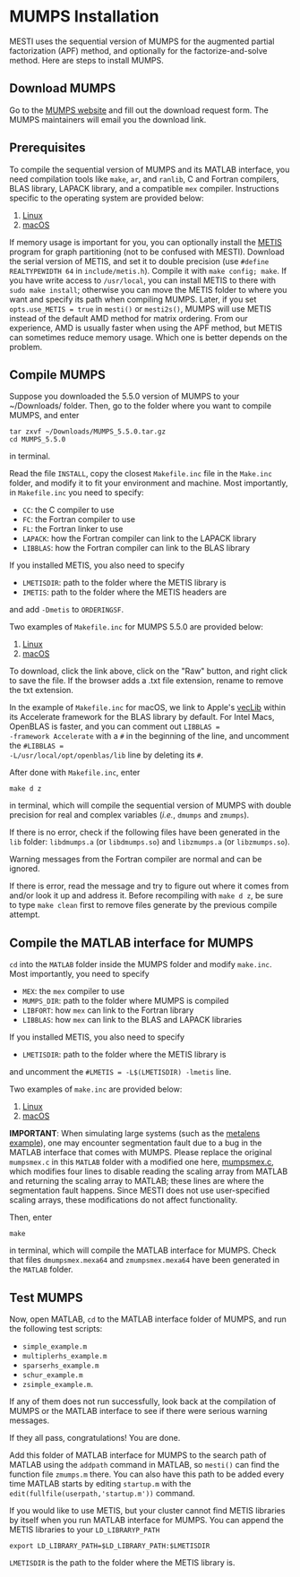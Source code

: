 # MUMPS Installation
MESTI uses the sequential version of MUMPS for the augmented partial factorization (APF) method, and optionally for the factorize-and-solve method. Here are steps to install MUMPS.

## Download MUMPS
Go to the [MUMPS website](https://graal.ens-lyon.fr/MUMPS/index.php?page=dwnld) and fill out the download request form. The MUMPS maintainers will email you the download link.

## Prerequisites
To compile the sequential version of MUMPS and its MATLAB interface, you need compilation tools like <code>make</code>, <code>ar</code>, and <code>ranlib</code>, C and Fortran compilers, BLAS library, LAPACK library, and a compatible <code>mex</code> compiler. Instructions specific to the operating system are provided below:
1. [Linux](./linux)
2. [macOS](./macOS)

If memory usage is important for you, you can optionally install the [METIS](http://glaros.dtc.umn.edu/gkhome/metis/metis/overview) program for graph partitioning (not to be confused with MESTI). Download the serial version of METIS, and set it to double precision (use <code>#define REALTYPEWIDTH 64</code> in <code>include/metis.h</code>). Compile it with <code>make config; make</code>. If you have write access to <code>/usr/local</code>, you can install METIS to there with <code>sudo make install</code>; otherwise you can move the METIS folder to where you want and specify its path when compiling MUMPS. Later, if you set <code>opts.use_METIS = true</code> in <code>mesti()</code> or <code>mesti2s()</code>, MUMPS will use METIS instead of the default AMD method for matrix ordering. From our experience, AMD is usually faster when using the APF method, but METIS can sometimes reduce memory usage. Which one is better depends on the problem.

## Compile MUMPS
Suppose you downloaded the 5.5.0 version of MUMPS to your ~/Downloads/ folder. Then, go to the folder where you want to compile MUMPS, and enter
```
tar zxvf ~/Downloads/MUMPS_5.5.0.tar.gz
cd MUMPS_5.5.0
```
in terminal.

Read the file <code>INSTALL</code>, copy the closest <code>Makefile.inc</code> file in the <code>Make.inc</code> folder, and modify it to fit your environment and machine. Most importantly, in <code>Makefile.inc</code> you need to specify:
 - <code>CC</code>: the C compiler to use
 - <code>FC</code>: the Fortran compiler to use
 - <code>FL</code>: the Fortran linker to use
 - <code>LAPACK</code>: how the Fortran compiler can link to the LAPACK library
 - <code>LIBBLAS</code>: how the Fortran compiler can link to the BLAS library

If you installed METIS, you also need to specify
 - <code>LMETISDIR</code>: path to the folder where the METIS library is
 - <code>IMETIS</code>: path to the folder where the METIS headers are

and add <code>-Dmetis</code> to <code>ORDERINGSF</code>.

Two examples of <code>Makefile.inc</code> for MUMPS 5.5.0 are provided below:
1. [Linux](./linux/Makefile.inc)
2. [macOS](./macOS/Makefile.inc)

To download, click the link above, click on the "Raw" button, and right click to save the file. If the browser adds a .txt file extension, rename to remove the txt extension.

In the example of <code>Makefile.inc</code> for macOS, we link to Apple's [vecLib](https://developer.apple.com/documentation/accelerate/veclib) within its Accelerate framework for the BLAS library by default. For Intel Macs, OpenBLAS is faster, and you can comment out <code>LIBBLAS = -framework Accelerate</code> with a <code>#</code> in the beginning of the line, and uncomment the  <code>#LIBBLAS = -L/usr/local/opt/openblas/lib</code> line by deleting its <code>#</code>.

After done with <code>Makefile.inc</code>, enter
```
make d z
```
in terminal, which will compile the sequential version of MUMPS with double precision for real and complex variables (*i.e.*, <code>dmumps</code> and <code>zmumps</code>).

If there is no error, check if the following files have been generated in the <code>lib</code> folder: <code>libdmumps.a</code> (or <code>libdmumps.so</code>) and <code>libzmumps.a</code> (or <code>libzmumps.so</code>).

Warning messages from the Fortran compiler are normal and can be ignored.

If there is error, read the message and try to figure out where it comes from and/or look it up and address it. Before recompiling with <code>make d z</code>, be sure to type <code>make clean</code> first to remove files generate by the previous compile attempt.

## Compile the MATLAB interface for MUMPS

<code>cd</code> into the <code>MATLAB</code> folder inside the MUMPS folder and modify <code>make.inc</code>.  Most importantly, you need to specify
 - <code>MEX</code>: the <code>mex</code> compiler to use
 - <code>MUMPS_DIR</code>: path to the folder where MUMPS is compiled
 - <code>LIBFORT</code>: how <code>mex</code> can link to the Fortran library
 - <code>LIBBLAS</code>: how <code>mex</code> can link to the BLAS and LAPACK libraries

If you installed METIS, you also need to specify
 - <code>LMETISDIR</code>: path to the folder where the METIS library is

and uncomment the <code>#LMETIS     = -L$(LMETISDIR) -lmetis</code> line.

Two examples of <code>make.inc</code> are provided below:
1. [Linux](./linux/make.inc)
2. [macOS](./macOS/make.inc)

**IMPORTANT**: When simulating large systems (such as the [metalens example](../examples/2d_metalens)), one may encounter segmentation fault due to a bug in the MATLAB interface that comes with MUMPS. Please replace the original <code>mumpsmex.c</code> in this <code>MATLAB</code> folder with a modified one here, [mumpsmex.c](mumpsmex.c), which modifies four lines to disable reading the scaling array from MATLAB and returning the scaling array to MATLAB; these lines are where the segmentation fault happens. Since MESTI does not use user-specified scaling arrays, these modifications do not affect functionality.

Then, enter
```
make
```
in terminal, which will compile the MATLAB interface for MUMPS. Check that files <code>dmumpsmex.mexa64</code> and <code>zmumpsmex.mexa64</code> have been generated in the <code>MATLAB</code> folder.


## Test MUMPS

Now, open MATLAB, <code>cd</code> to the MATLAB interface folder of MUMPS, and run the following test scripts:
- <code>simple_example.m</code>
- <code>multiplerhs_example.m</code>
- <code>sparserhs_example.m</code>
- <code>schur_example.m</code>
- <code>zsimple_example.m</code>.

If any of them does not run successfully, look back at the compilation of MUMPS or the MATLAB interface to see if there were serious warning messages.

If they all pass, congratulations! You are done.

Add this folder of MATLAB interface for MUMPS to the search path of MATLAB using the <code>addpath</code> command in MATLAB, so <code>mesti()</code> can find the function file <code>zmumps.m</code> there. You can also have this path to be added every time MATLAB starts by editing <code>startup.m</code> with the <code>edit(fullfile(userpath,'startup.m'))</code> command.

If you would like to use METIS, but your cluster cannot find METIS libraries by itself when you run MATLAB interface for MUMPS. You can append the METIS libraries to your <code>LD_LIBRARYP_PATH</code>

```shell
export LD_LIBRARY_PATH=$LD_LIBRARY_PATH:$LMETISDIR
```

`LMETISDIR` is the path to the folder where the METIS library is.
